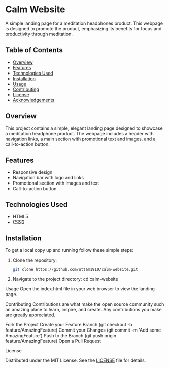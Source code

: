 # Calm Website

A simple landing page for a meditation headphones product. This webpage is designed to promote the product, emphasizing its benefits for focus and productivity through meditation.

## Table of Contents

- [Overview](#overview)
- [Features](#features)
- [Technologies Used](#technologies-used)
- [Installation](#installation)
- [Usage](#usage)
- [Contributing](#contributing)
- [License](#license)
- [Acknowledgements](#acknowledgements)

## Overview

This project contains a simple, elegant landing page designed to showcase a meditation headphone product. The webpage includes a header with navigation links, a main section with promotional text and images, and a call-to-action button.

## Features

- Responsive design
- Navigation bar with logo and links
- Promotional section with images and text
- Call-to-action button

## Technologies Used

- HTML5
- CSS3

## Installation

To get a local copy up and running follow these simple steps:

1. Clone the repository:
   ```sh
   git clone https://github.com/uttam1910/calm-website.git
2. Navigate to the project directory:
   cd calm-website

Usage
Open the index.html file in your web browser to view the landing page.

Contributing
Contributions are what make the open source community such an amazing place to learn, inspire, and create. Any contributions you make are greatly appreciated.

Fork the Project
Create your Feature Branch (git checkout -b feature/AmazingFeature)
Commit your Changes (git commit -m 'Add some AmazingFeature')
Push to the Branch (git push origin feature/AmazingFeature)
Open a Pull Request

License

Distributed under the MIT License. See the [LICENSE](license) file for details.

